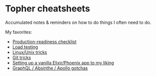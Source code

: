 # Topher cheatsheets

Accumulated notes & reminders on how to do things I often need to do.

My favorites:

  * [Production-readiness checklist](https://github.com/topherhunt/cheatsheets/blob/master/web_apps/production_checklist.md)
  * [Load testing](https://github.com/topherhunt/cheatsheets/blob/master/web_apps/load_testing.md)
  * [Linux/Unix tricks](https://github.com/topherhunt/cheatsheets/blob/master/unix.md)
  * [Git tricks](https://github.com/topherhunt/cheatsheets/blob/master/git.md)
  * [Setting up a vanilla Elixir/Phoenix app to my liking](https://github.com/topherhunt/cheatsheets/blob/master/elixir/howto/howto_new_phoenix_app.md)
  * [GraphQL / Absinthe / Apollo gotchas](https://github.com/topherhunt/cheatsheets/blob/master/elixir/absinthe_graphql.md)
